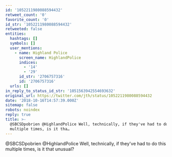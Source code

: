 ```yaml
---
id: '1052211980088594432'
retweet_count: '0'
favorite_count: '0'
id_str: '1052211980088594432'
retweeted: false
entities:
  hashtags: []
  symbols: []
  user_mentions:
    - name: Highland Police
      screen_name: HighlandPolice
      indices:
        - '14'
        - '29'
      id_str: '2706757316'
      id: '2706757316'
  urls: []
in_reply_to_status_id_str: '1051563942554693632'
original_url: https://twitter.com/jth/status/1052211980088594432
date: '2018-10-16T14:57:39.000Z'
sitemap: false
robots: noindex
reply: true
title: >-
  @SBCSDpobrien @HighlandPolice Well, technically, if they've had to do this
  multiple times, is it tha…
---
```


@SBCSDpobrien @HighlandPolice Well, technically, if they've had to do this multiple times, is it that unusual?